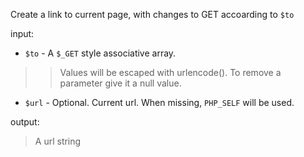 Create a link to current page, with changes to GET accoarding to `$to`

input:
  * `$to` - A `$_GET` style associative array.
> > Values will be escaped with urlencode().
> > To remove a parameter give it a null value.
  * `$url` - Optional. Current url. When missing, `PHP_SELF` will be used.

output:

> A url string